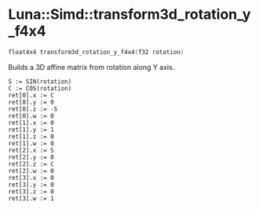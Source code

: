 # Luna::Simd::transform3d_rotation_y_f4x4

```c++
float4x4 transform3d_rotation_y_f4x4(f32 rotation)
```

Builds a 3D affine matrix from rotation along Y axis. 


```
S := SIN(rotation)
C := COS(rotation)
ret[0].x := C
ret[0].y := 0
ret[0].z := -S
ret[0].w := 0
ret[1].x := 0
ret[1].y := 1
ret[1].z := 0
ret[1].w := 0
ret[2].x := S
ret[2].y := 0
ret[2].z := C
ret[2].w := 0
ret[3].x := 0
ret[3].y := 0
ret[3].z := 0
ret[3].w := 1
```



